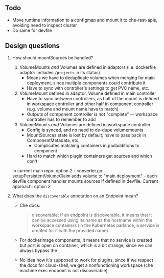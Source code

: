 ## Todo
- Move runtime information to a configmap and mount it to che-rest-apis, avoiding need to inspect cluster
- Do same for devfile


## Design questions
1. How should mountSources be handled? 
    1. VolumeMounts *and* Volumes are defined in adaptors (i.e. dockerfile adaptor includes `/projects` in its status)
        - Means we have to deduplicate volumes when merging for main deployment, since multiple components could contribute it
        - Have to sync with controller's settings to get PVC name, etc.
    1. VolumeMount defined in adaptor, Volume defined in main controller
        - Have to sync between controllers, as half of the mount is defined in workspace controller and other half in component controller (e.g. volume and mount name have to match)
        - Outputs of component controller is not "complete" -- workspace controller has to remember to add
    1. VolumeMounts *and* Volumes are defined in workspace controller
        - Config is synced, and no need to de-dupe volumemounts
        - MountSources state is lost by default; have to pass back in ComponentMetadata, etc.
            - Complicates matching containers in podadditions to component
        - Hard to match which plugin containers get sources and which don't
            
    In current main repo: option 2 
        - converter.go: setupPersistentVolumeClaim adds volume to "main deployment"
        - each devfile component handler mounts sources if defined in devfile.
    Current approach: option 2

1. What does the `discoverable` annotation on an Endpoint mean? 
    - Che docs:
        > discoverable: If an endpoint is discoverable, it means that it can be accessed using its name as the hostname within the workspace containers (in the Kubernetes parlance, a service is created for it with the provided name).
     
    - For dockerimage components, it means that no service is created but port is open on container, which is a bit strange, since we can always bypass the 
    - No idea how it's supposed to work for plugins, since if we respect the docs for cloud-shell, we get a nonfunctioning workspace (che machine exec endpoint is not discoverable)    